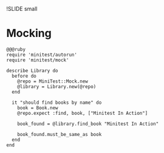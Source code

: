 !SLIDE small

# Mocking #

	@@@ruby
	require 'minitest/autorun'
	require 'minitest/mock'
	
	describe Library do
	  before do
	    @repo = MiniTest::Mock.new
	    @library = Library.new(@repo)
	  end
	
	  it "should find books by name" do
	    book = Book.new
	    @repo.expect :find, book, ["Minitest In Action"]
	
	    book_found = @library.find_book "Minitest In Action"
	
	    book_found.must_be_same_as book
	  end
	end

